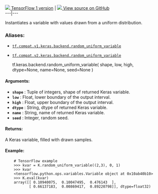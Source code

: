[ ![](https://tensorflow.google.cn/images/tf_logo_32px.png) TensorFlow 1
version](/versions/r1.15/api_docs/python/tf/keras/backend/random_uniform_variable)
|  [ ![](https://tensorflow.google.cn/images/GitHub-Mark-32px.png) View source
on GitHub
](https://github.com/tensorflow/tensorflow/blob/r2.0/tensorflow/python/keras/backend.py#L1444-L1478)  
---|---  
  
Instantiates a variable with values drawn from a uniform distribution.

### Aliases:

  * [`tf.compat.v1.keras.backend.random_uniform_variable`](/api_docs/python/tf/keras/backend/random_uniform_variable)
  * [`tf.compat.v2.keras.backend.random_uniform_variable`](/api_docs/python/tf/keras/backend/random_uniform_variable)

    
    
    tf.keras.backend.random_uniform_variable(
        shape,
        low,
        high,
        dtype=None,
        name=None,
        seed=None
    )
    

#### Arguments:

  * **`shape`** : Tuple of integers, shape of returned Keras variable.
  * **`low`** : Float, lower boundary of the output interval.
  * **`high`** : Float, upper boundary of the output interval.
  * **`dtype`** : String, dtype of returned Keras variable.
  * **`name`** : String, name of returned Keras variable.
  * **`seed`** : Integer, random seed.

#### Returns:

A Keras variable, filled with drawn samples.

#### Example:

    
    
        # TensorFlow example
        >>> kvar = K.random_uniform_variable((2,3), 0, 1)
        >>> kvar
        <tensorflow.python.ops.variables.Variable object at 0x10ab40b10>
        >>> K.eval(kvar)
        array([[ 0.10940075,  0.10047495,  0.476143  ],
               [ 0.66137183,  0.00869417,  0.89220798]], dtype=float32)
    

